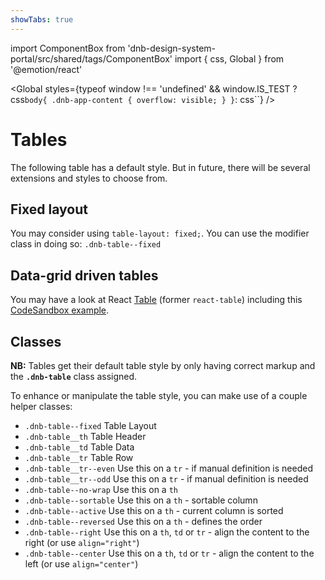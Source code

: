 ```yaml
---
showTabs: true
---
```


import ComponentBox from 'dnb-design-system-portal/src/shared/tags/ComponentBox'
import { css, Global } from '@emotion/react'

<Global styles={typeof window !== 'undefined' && window.IS_TEST ?css`body{ .dnb-app-content { overflow: visible; } }`: css``} />

# Tables

The following table has a default style. But in future, there will be several extensions and styles to choose from.

## Fixed layout

You may consider using `table-layout: fixed;`. You can use the modifier class in doing so: `.dnb-table--fixed`

## Data-grid driven tables

You may have a look at React [Table](https://github.com/TanStack/table) (former `react-table`) including this [CodeSandbox example](https://codesandbox.io/embed/eufemia-react-table-x4cwc).

## Classes

**NB:** Tables get their default table style by only having correct markup and the **`.dnb-table`** class assigned.

To enhance or manipulate the table style, you can make use of a couple helper classes:

- `.dnb-table--fixed` Table Layout
- `.dnb-table__th` Table Header
- `.dnb-table__td` Table Data
- `.dnb-table__tr` Table Row
- `.dnb-table__tr--even` Use this on a `tr` - if manual definition is needed
- `.dnb-table__tr--odd` Use this on a `tr` - if manual definition is needed
- `.dnb-table--no-wrap` Use this on a `th`
- `.dnb-table--sortable` Use this on a `th` - sortable column
- `.dnb-table--active` Use this on a `th` - current column is sorted
- `.dnb-table--reversed` Use this on a `th` - defines the order
- `.dnb-table--right` Use this on a `th`, `td` or `tr` - align the content to the right (or use `align="right"`)
- `.dnb-table--center` Use this on a `th`, `td` or `tr` - align the content to the left (or use `align="center"`)

<!-- - `.dnb-table--small` Use this on a `th`, `td` or `tr` - [font-size](/uilib/typography/font-size) is then `small` (`x-small` is also supported, but should generally be avoided due to bad accessibility) -->

<!-- - `.dnb-table--tabular` Use this on the `table` root -->
